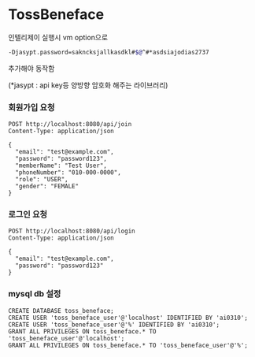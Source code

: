 # TossBeneface

인텔리제이 실행시 vm option으로

```Bash
-Djasypt.password=sakncksjallkasdkl#$@^#*asdsiajodias2737
```

추가해야 동작함

(*jasypt : api key등 양방향 암호화 해주는 라이브러리)



### 회원가입 요청
```
POST http://localhost:8080/api/join
Content-Type: application/json

{
  "email": "test@example.com",
  "password": "password123",
  "memberName": "Test User",
  "phoneNumber": "010-000-0000",
  "role": "USER",
  "gender": "FEMALE"
}
```

###
### 로그인 요청
```
POST http://localhost:8080/api/login
Content-Type: application/json

{
  "email": "test@example.com",
  "password": "password123"
}
```
###
### mysql db 설정
```
CREATE DATABASE toss_beneface;
CREATE USER 'toss_beneface_user'@'localhost' IDENTIFIED BY 'ai0310';
CREATE USER 'toss_beneface_user'@'%' IDENTIFIED BY 'ai0310';
GRANT ALL PRIVILEGES ON toss_beneface.* TO 'toss_beneface_user'@'localhost';
GRANT ALL PRIVILEGES ON toss_beneface.* TO 'toss_beneface_user'@'%';
```
